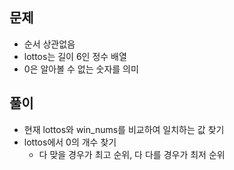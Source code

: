 ## 문제
- 순서 상관없음
- lottos는 길이 6인 정수 배열
- 0은 알아볼 수 없는 숫자를 의미

## 풀이
- 현재 lottos와 win_nums를 비교하여 일치하는 값 찾기
- lottos에서 0의 개수 찾기
  - 다 맞을 경우가 최고 순위, 다 다를 경우가 최저 순위
 
